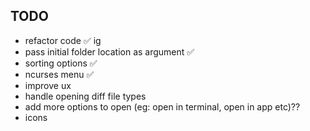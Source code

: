 ## TODO
- refactor code ✅ ig
- pass initial folder location as argument ✅
- sorting options ✅
- ncurses menu ✅
- improve ux
- handle opening diff file types
- add more options to open (eg: open in terminal, open in app etc)??
- icons
